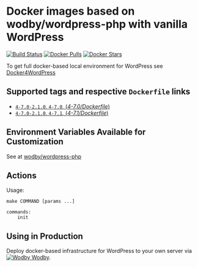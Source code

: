 # Docker images based on wodby/wordpress-php with vanilla WordPress

[![Build Status](https://travis-ci.org/wodby/wordpress.svg?branch=master)](https://travis-ci.org/wodby/wordpress)
[![Docker Pulls](https://img.shields.io/docker/pulls/wodby/wordpress.svg)](https://hub.docker.com/r/wodby/wordpress)
[![Docker Stars](https://img.shields.io/docker/stars/wodby/wordpress.svg)](https://hub.docker.com/r/wodby/wordpress)

To get full docker-based local environment for WordPress see [Docker4WordPress](http://docker4wordpress.org)

## Supported tags and respective `Dockerfile` links

- [`4-7.0-2.1.0`, `4-7.0`, (*4-7.0/Dockerfile*)](https://github.com/wodby/wordpress/tree/master/4/7.0/Dockerfile)
- [`4-7.0-2.1.0`, `4-7.1`, (*4-7.1/Dockerfile*)](https://github.com/wodby/wordpress/tree/master/4/7.1/Dockerfile)

## Environment Variables Available for Customization

See at [wodby/wordpress-php](https://github.com/wodby/wordpress-php)

## Actions

Usage:

```
make COMMAND [params ...]
 
commands:
    init

```

## Using in Production

Deploy docker-based infrastructure for WordPress to your own server via [![Wodby](https://www.google.com/s2/favicons?domain=wodby.com) Wodby](https://wodby.com).
